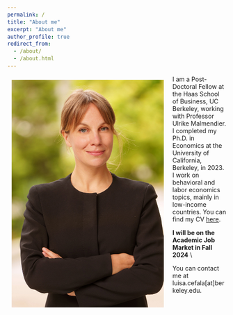 ```yaml
---
permalink: /
title: "About me"
excerpt: "About me"
author_profile: true
redirect_from: 
  - /about/
  - /about.html
---
```


<img class="img-responsive" style="float: left; margin: 10px 20px 20px 10px;" src="/images/jm-shot.jpg" width="350">

I am a Post-Doctoral Fellow at the Haas School of Business, UC Berkeley, working with Professor Ulrike Malmendier. I completed my Ph.D. in Economics at the University of California, Berkeley, in 2023. I work on behavioral and labor economics topics, mainly in low-income countries.
You can find my CV [here](../files/LC-CV_202405.pdf).

**I will be on the Academic Job Market in Fall 2024** \

You can contact me at luisa.cefala[at]berkeley.edu. 


